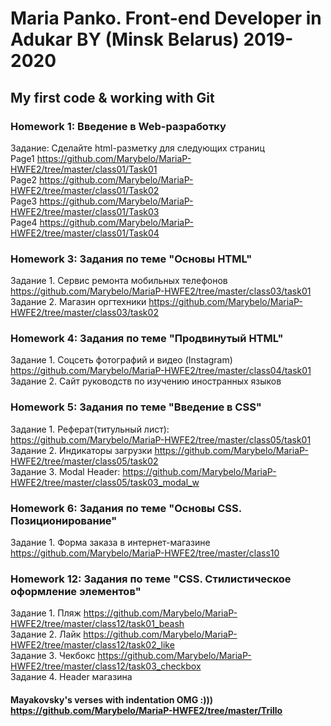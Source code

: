 # Maria Panko.  Front-end Developer in Adukar BY (Minsk Belarus)  2019-2020
## My first code &amp; working with Git

### Homework 1: Введение в Web-разработку
Задание: Сделайте html-разметку для следующих страниц  
Page1 https://github.com/Marybelo/MariaP-HWFE2/tree/master/class01/Task01  
Page2 https://github.com/Marybelo/MariaP-HWFE2/tree/master/class01/Task02  
Page3 https://github.com/Marybelo/MariaP-HWFE2/tree/master/class01/Task03  
Page4 https://github.com/Marybelo/MariaP-HWFE2/tree/master/class01/Task04  

### Homework 3: Задания по теме "Основы HTML"
Задание 1. Сервис ремонта мобильных телефонов  https://github.com/Marybelo/MariaP-HWFE2/tree/master/class03/task01    
Задание 2. Магазин оргтехники  https://github.com/Marybelo/MariaP-HWFE2/tree/master/class03/task02

### Homework 4: Задания по теме "Продвинутый HTML"
Задание 1. Соцсеть фотографий и видео (Instagram) https://github.com/Marybelo/MariaP-HWFE2/tree/master/class04/task01  
Задание 2. Сайт руководств по изучению иностранных языков

### Homework 5: Задания по теме "Введение в CSS"
Задание 1. Реферат(титульный лист): https://github.com/Marybelo/MariaP-HWFE2/tree/master/class05/task01  
Задание 2. Индикаторы загрузки https://github.com/Marybelo/MariaP-HWFE2/tree/master/class05/task02   
Задание 3. Modal Header: https://github.com/Marybelo/MariaP-HWFE2/tree/master/class05/task03_modal_w    

### Homework 6: Задания по теме "Основы CSS. Позиционирование"
Задание 1. Форма заказа в интернет-магазине https://github.com/Marybelo/MariaP-HWFE2/tree/master/class10    

### Homework 12: Задания по теме "CSS. Стилистическое оформление элементов"
Задание 1. Пляж https://github.com/Marybelo/MariaP-HWFE2/tree/master/class12/task01_beash      
Задание 2. Лайк https://github.com/Marybelo/MariaP-HWFE2/tree/master/class12/task02_like  
Задание 3. Чекбокс https://github.com/Marybelo/MariaP-HWFE2/tree/master/class12/task03_checkbox     
Задание 4. Header магазина 









####  Mayakovsky's verses with indentation OMG :))) https://github.com/Marybelo/MariaP-HWFE2/tree/master/Trillo
